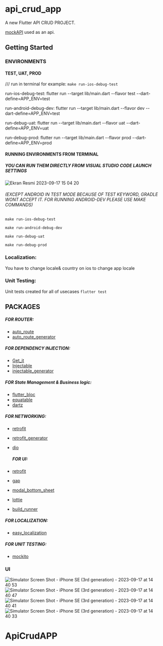 
# api_crud_app
A new Flutter API CRUD PROJECT.

[mockAPI](https://mockapi.io/) used as an api. 


## Getting Started

### ENVIRONMENTS

#### TEST, UAT, PROD

/// run in terminal for example: `make run-ios-debug-test`

run-ios-debug-test:
	flutter run --target lib/main.dart --flavor test --dart-define=APP_ENV=test

run-android-debug-dev:
	flutter run --target lib/main.dart --flavor dev --dart-define=APP_ENV=test

run-debug-uat:
	flutter run --target lib/main.dart --flavor uat --dart-define=APP_ENV=uat

 run-debug-prod:
	flutter run --target lib/main.dart --flavor prod --dart-define=APP_ENV=prod

 #### RUNNING ENVIRONMENTS FROM TERMINAL 
 
 ##### YOU CAN RUN THEM DIRECTLY FROM VISUAL STUDIO CODE LAUNCH SETTINGS 
 
 ![Ekran Resmi 2023-09-17 15 04 20](https://github.com/umutbariscoskun/ApiCrudAPP/assets/45595606/24214ae6-de91-4803-8b76-75effb064288)
 
 ###### (EXCEPT ANDROID IN TEST MODE BECAUSE OF TEST KEYWORD, GRADLE WONT ACCEPT IT. FOR RUNNING ANDROID-DEV PLEASE USE MAKE COMMANDS)


 `make run-ios-debug-test`
 
 `make run-android-debug-dev`
 
 `make run-debug-uat`
 
 `make run-debug-prod`
 
 

 ### Localization: 
 
 You have to change locale& country on ios to change app locale 

 ### Unit Testing: 
 
 Unit tests created for all of usecases `flutter test` 
 
 ## PACKAGES
 ##### FOR ROUTER:
 
- [auto_route](https://pub.dev/packages/auto_route)
- [auto_route_generator](https://pub.dev/packages/auto_route_generator)
  
 ##### FOR DEPENDENCY INJECTION:
 
- [Get_it](https://pub.dev/packages/get_it)
- [Injectable](https://pub.dev/packages/injectable)
- [injectable_generator](https://pub.dev/packages/injectable_generator)
  
 ##### FOR State Management & Business logic:
 
- [flutter_bloc](https://pub.dev/packages/flutter_bloc)
- [equatable](https://pub.dev/packages/equatable)
- [dartz](https://pub.dev/packages/dartz)
  
 ##### FOR NETWORKING:
 
- [retrofit](https://pub.dev/packages/retrofit)
- [retrofit_generator](https://pub.dev/packages/retrofit_generator)
- [dio](https://pub.dev/packages/dio)
  
  ##### FOR UI:
  
- [retrofit](https://pub.dev/packages/flutter_screenutil)
- [gap](https://pub.dev/packages/gap)
- [modal_bottom_sheet](https://pub.dev/packages/modal_bottom_sheet)
- [lottie](https://pub.dev/packages/lottie)
- [build_runner](https://pub.dev/packages/build_runner)
  
 ##### FOR LOCALIZATION:
 
- [easy_localization](https://pub.dev/packages/easy_localization)
  
 ##### FOR UNIT TESTING:
 
- [mockito](https://pub.dev/packages/mockito)

 ### UI

![Simulator Screen Shot - iPhone SE (3rd generation) - 2023-09-17 at 14 40 53](https://github.com/umutbariscoskun/ApiCrudAPP/assets/45595606/b1c81292-4aef-4faf-b56d-e6c9c068ff76)
![Simulator Screen Shot - iPhone SE (3rd generation) - 2023-09-17 at 14 40 47](https://github.com/umutbariscoskun/ApiCrudAPP/assets/45595606/54007642-9bd8-4bc5-9803-db736fe1714d)
![Simulator Screen Shot - iPhone SE (3rd generation) - 2023-09-17 at 14 40 41](https://github.com/umutbariscoskun/ApiCrudAPP/assets/45595606/e69130e1-d1a6-4c8c-bf32-66ea51a54a5d)
![Simulator Screen Shot - iPhone SE (3rd generation) - 2023-09-17 at 14 40 33](https://github.com/umutbariscoskun/ApiCrudAPP/assets/45595606/bc2958e4-d3e2-4bdf-9a98-88911c06590a)



 
# ApiCrudAPP
